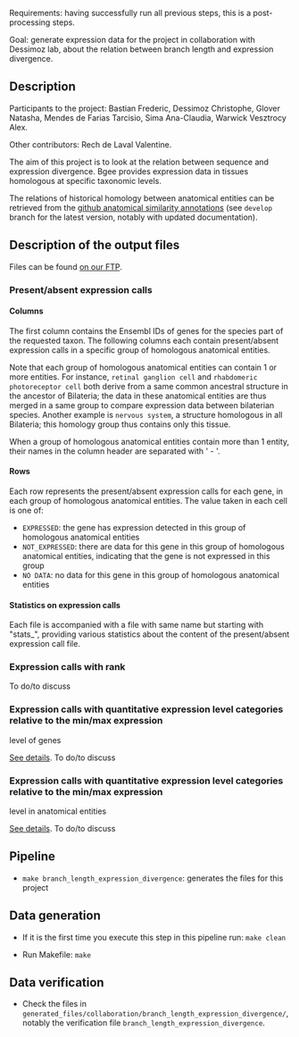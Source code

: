 Requirements: having successfully run all previous steps, this is a post-processing steps.

Goal: generate expression data for the project in collaboration with Dessimoz lab,
about the relation between branch length and expression divergence.

## Description

Participants to the project: Bastian Frederic, Dessimoz Christophe, Glover Natasha,
Mendes de Farias Tarcisio, Sima Ana-Claudia, Warwick Vesztrocy Alex.

Other contributors: Rech de Laval Valentine.

The aim of this project is to look at the relation between sequence and expression divergence.
Bgee provides expression data in tissues homologous at specific taxonomic levels.

The relations of historical homology between anatomical entities can be retrieved from the
[github anatomical similarity annotations](https://github.com/BgeeDB/anatomical-similarity-annotations)
(see `develop` branch for the latest version, notably with updated documentation).

## Description of the output files

Files can be found [on our FTP](ftp://ftp.bgee.org/current/collaboration/branch_length_expression_divergence/).

### Present/absent expression calls

#### Columns

The first column contains the Ensembl IDs of genes for the species part of the requested taxon.
The following columns each contain present/absent expression calls in a specific group
of homologous anatomical entities.

Note that each group of homologous anatomical entities can contain 1 or more entities.
For instance, `retinal ganglion cell` and `rhabdomeric photoreceptor cell` both derive from
a same common ancestral structure in the ancestor of Bilateria; the data in these anatomical entities
are thus merged in a same group to compare expression data between bilaterian species.
Another example is `nervous system`, a structure homologous in all Bilateria; this homology group
thus contains only this tissue.

When a group of homologous anatomical entities contain more than 1 entity, their names
in the column header are separated with ' - '.

#### Rows

Each row represents the present/absent expression calls for each gene, in each group
of homologous anatomical entities. The value taken in each cell is one of:

* `EXPRESSED`: the gene has expression detected in this group of homologous anatomical entities
* `NOT_EXPRESSED`: there are data for this gene in this group of homologous anatomical entities,
indicating that the gene is not expressed in this group
* `NO DATA`: no data for this gene in this group of homologous anatomical entities

#### Statistics on expression calls

Each file is accompanied with a file with same name but starting with "stats_", providing various
statistics about the content of the present/absent expression call file.

### Expression calls with rank

To do/to discuss

### Expression calls with quantitative expression level categories relative to the min/max expression
level of genes

[See details](../oncomx#computation-of-the-expression-levels).
To do/to discuss

### Expression calls with quantitative expression level categories relative to the min/max expression
level in anatomical entities

[See details](../oncomx#computation-of-the-expression-levels).
To do/to discuss

## Pipeline

* `make branch_length_expression_divergence`: generates the files for this project

## Data generation

* If it is the first time you execute this step in this pipeline run:
  `make clean`

* Run Makefile:
  `make`

## Data verification

* Check the files in `generated_files/collaboration/branch_length_expression_divergence/`, notably the verification file `branch_length_expression_divergence`.